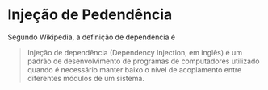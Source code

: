 <h1>Injeção de Pedendência</h1>

Segundo Wikipedia, a definição de dependência é 
<blockquote>
  <p>
    Injeção de dependência (Dependency Injection, em inglês) é um padrão de desenvolvimento de programas de 
	computadores utilizado quando é necessário manter baixo o nível de acoplamento entre diferentes módulos de um sistema. 
  </p>
  
</blockquote>
